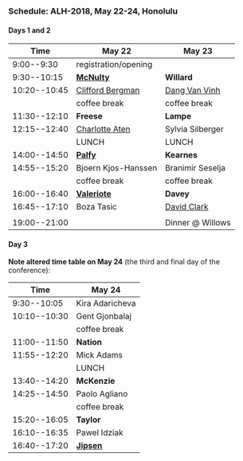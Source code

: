 ### Schedule: ALH-2018, May 22-24, Honolulu

#### Days 1 and 2

| Time         | May 22               | May 23           |
| ---          | ---                  |---               |
| 9:00--9:30   | registration/opening |                  |
| 9:30--10:15  | [**McNulty**](./abstracts/McNulty.md)          | **Willard**      |
| 10:20--10:45 | [Clifford Bergman](./abstracts/Bergman.md)     | [Dang Van Vinh](./abstracts/Dang.md)    |
|              | coffee break         | coffee break     |
| 11:30--12:10 | **Freese**           | **Lampe**        |
| 12:15--12:40 | [Charlotte Aten](./abstracts/Aten.md)       | Sylvia Silberger |
|              | LUNCH                | LUNCH            |
| 14:00--14:50 | [**Palfy**](./abstracts/Palfy.pdf)            | **Kearnes**      |
| 14:55--15:20 | Bjoern Kjos-Hanssen  | Branimir Seselja |
|              | coffee break         | coffee break     |
| 16:00--16:40 | [**Valeriote**](./abstracts/Valeriote.md)        | **Davey**        |
| 16:45--17:10 | Boza Tasic           | [David Clark](./abstracts/Clark.pdf)      |
|              |                      |                  |
| 19:00--21:00 |                      | Dinner @ Willows |


#### Day 3
**Note altered time table on May 24** (the third and final day of the conference):

| Time         | May 24         |
| ---          | ---            |
|  9:30--10:05 | Kira Adaricheva|
| 10:10--10:30 | Gent Gjonbalaj |
|              | coffee break   |
| 11:00--11:50 | **Nation**     |
| 11:55--12:20 | Mick Adams     |
|              | LUNCH          |
| 13:40--14:20 | **McKenzie**   |
| 14:25--14:50 | Paolo Agliano  |
|              | coffee break   |
| 15:20--16:05 | **Taylor**     |
| 16:10--16:35 | Pawel Idziak   |
| 16:40--17:20 | [**Jipsen**](./abstracts/JipsenALHabstract.pdf) |
